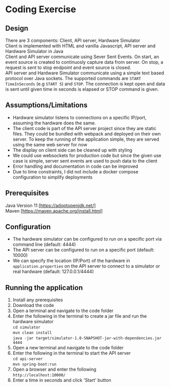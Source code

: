 # Coding Exercise

## Design
There are 3 components: Client, API server, Hardware Simulator  
Client is implemented with HTML and vanilla Javascript, API server and Hardware Simulator in Java  
Client and API server communicate using Sever Sent Events. On start, an event source is created to continuosly capture data from server. On stop, a request is sent to stop endpoint and event source is closed.  
API server and Hardware Simulator communicate using a simple text based protocol over Java sockets. The supported commands are `START TimeInSeconds` (e.g `START 5`) and `STOP`. The connection is kept open and data is sent until given time in seconds is elapsed or STOP command is given.


## Assumptions/Limitations
- Hardware simulator listens to connections on a specific IP/port, assuming the hardware does the same.
- The client code is part of the API server project since they are static files. They could be bundled with webpack and deployed on their own server. To keep the running of the application simple, they are served using the same web server for now
- The display on client side can be cleaned up with styling
- We could use websockets for production code but since the given use case is simple, server sent events are used to push data to the client
- Error handling and documentation in code can be improved
- Due to time constraints, I did not include a docker compose configuration to simplify deployments  

## Prerequisites
Java Version 11 [https://adoptopenjdk.net/]  
Maven [https://maven.apache.org/install.html]

## Configuration
- The hardware simulator can be configured to run on a specific port via command line (default: 4444)
- The API server can be configured to run on a specific port (default: 10000)
- We can specify the location (IP/Port) of the hardware in `application.properties` on the API server to connect to a simulator or real hardware (default: 127.0.0.1/4444)

## Running the application
1. Install any prerequisites
2. Download the code
3. Open a terminal and navigate to the code folder
3. Enter the following in the terminal to create a jar file and run the hardware simulator  
`cd simulator`  
`mvn clean install`  
`java -jar target/simulator-1.0-SNAPSHOT-jar-with-dependencies.jar 4444`  
4. Open a new terminal and navigate to the code folder
5. Enter the following in the terminal to start the API server  
`cd api-server`  
`mvn spring-boot:run`  
6. Open a browser and enter the following  
`http://localhost:10000/`
7. Enter a time in seconds and click 'Start' button

